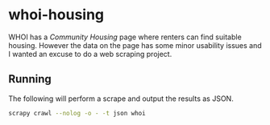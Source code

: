 # whoi-housing

WHOI has a _Community Housing_ page where renters can find suitable housing.  However the data on the page has some minor usability issues and I wanted an excuse to do a web scraping project. 

## Running

The following will perform a scrape and output the results as JSON.
```bash
scrapy crawl --nolog -o - -t json whoi
```